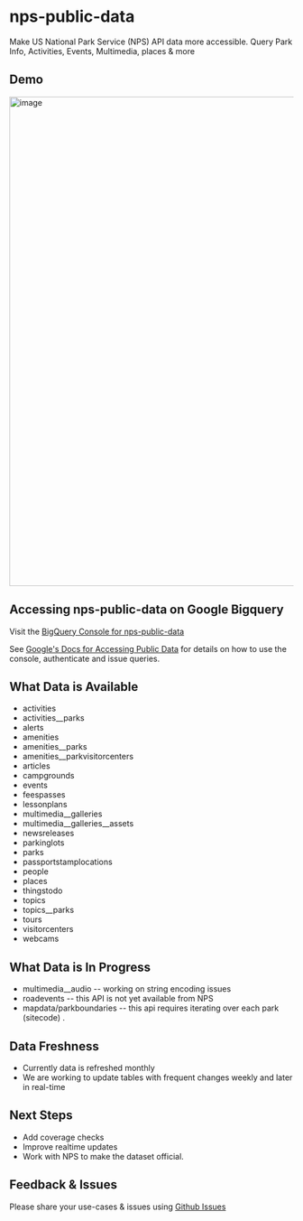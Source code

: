 # nps-public-data
Make US National Park Service (NPS) API data more accessible.  Query Park Info, Activities, Events, Multimedia, places &amp; more

## Demo
<img width="867" alt="image" src="https://github.com/tonymet/nps-public-data/assets/397995/e46ca93f-134b-4eac-8387-65ac79fa9c2e">

## Accessing nps-public-data on Google Bigquery
Visit the [BigQuery Console for nps-public-data](https://console.cloud.google.com/bigquery?hl=en&project=nps-public-data&ws=!1m4!1m3!3m2!1snps-public-data!2snps_public_data) 

See [Google's Docs for Accessing Public Data](https://cloud.google.com/bigquery/public-data/) for details on how to use the console, authenticate and issue queries. 

## What Data is Available
* activities
* activities__parks
* alerts
* amenities
* amenities__parks
* amenities__parkvisitorcenters
* articles
* campgrounds
* events
* feespasses
* lessonplans
* multimedia__galleries
* multimedia__galleries__assets
* newsreleases
* parkinglots
* parks
* passportstamplocations
* people
* places
* thingstodo
* topics
* topics__parks
* tours
* visitorcenters
* webcams

## What Data is In Progress
* multimedia__audio -- working on string encoding issues
* roadevents -- this API is not yet available from NPS
* mapdata/parkboundaries -- this api requires iterating over each park (sitecode) . 

## Data Freshness
* Currently data is refreshed monthly
* We are working to update tables with frequent changes weekly and later in real-time

## Next Steps
* Add coverage checks
* Improve realtime updates
* Work with NPS to make the dataset official. 

## Feedback & Issues
Please share your use-cases & issues using [Github Issues](https://github.com/tonymet/nps-public-data/issues) 
